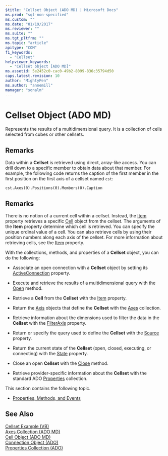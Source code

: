 ```yaml
---
$title: "Cellset Object (ADO MD) | Microsoft Docs"
ms.prod: "sql-non-specified"
ms.custom: ""
ms.date: "01/19/2017"
ms.reviewer: ""
ms.suite: ""
ms.tgt_pltfrm: ""
ms.topic: "article"
apitype: "COM"
f1_keywords: 
  - "Cellset"
helpviewer_keywords: 
  - "Cellset object [ADO MD]"
ms.assetid: 5e2452c0-cac0-49b2-8099-836c35794d50
caps.latest.revision: 10
author: "MightyPen"
ms.author: "annemill"
manager: "sonalm"
---
```

# Cellset Object (ADO MD)
Represents the results of a multidimensional query. It is a collection of cells selected from cubes or other cellsets.  
  
## Remarks  
 Data within a **Cellset** is retrieved using direct, array-like access. You can drill down to a specific member to obtain data about that member. For example, the following code returns the caption of the first member in the first position on the first axis of a cellset named `cst`:  
  
```  
cst.Axes(0).Positions(0).Members(0).Caption  
```  
  
## Remarks  
 There is no notion of a current cell within a cellset. Instead, the [Item](../../../ado/reference/ado-md-api/item-property-ado-md-cellset.md) property retrieves a specific [Cell](../../../ado/reference/ado-md-api/cell-object-ado-md.md) object from the cellset. The arguments of the **Item** property determine which cell is retrieved. You can specify the unique ordinal value of a cell. You can also retrieve cells by using their position numbers along each axis of the cellset. For more information about retrieving cells, see the [Item](../../../ado/reference/ado-md-api/item-property-ado-md-cellset.md) property.  
  
 With the collections, methods, and properties of a **Cellset** object, you can do the following:  
  
-   Associate an open connection with a **Cellset** object by setting its [ActiveConnection](../../../ado/reference/ado-md-api/activeconnection-property-ado-md.md) property.  
  
-   Execute and retrieve the results of a multidimensional query with the [Open](../../../ado/reference/ado-md-api/open-method-ado-md.md) method.  
  
-   Retrieve a **Cell** from the **Cellset** with the [Item](../../../ado/reference/ado-md-api/item-property-ado-md-cellset.md) property.  
  
-   Return the [Axis](../../../ado/reference/ado-md-api/axis-object-ado-md.md) objects that define the **Cellset** with the [Axes](../../../ado/reference/ado-md-api/axes-collection-ado-md.md) collection.  
  
-   Retrieve information about the dimensions used to filter the data in the **Cellset** with the [FilterAxis](../../../ado/reference/ado-md-api/filteraxis-property-ado-md.md) property.  
  
-   Return or specify the query used to define the **Cellset** with the [Source](../../../ado/reference/ado-md-api/source-property-ado-md.md) property.  
  
-   Return the current state of the **Cellset** (open, closed, executing, or connecting) with the [State](../../../ado/reference/ado-md-api/state-property-ado-md.md) property.  
  
-   Close an open **Cellset** with the [Close](../../../ado/reference/ado-md-api/close-method-ado-md.md) method.  
  
-   Retrieve provider-specific information about the **Cellset** with the standard ADO [Properties](../../../ado/reference/ado-api/properties-collection-ado.md) collection.  
  
 This section contains the following topic.  
  
-   [Properties, Methods, and Events](../../../ado/reference/ado-md-api/cellset-object-properties-methods-and-events.md)  
  
## See Also  
 [Cellset Example (VB)](../../../ado/reference/ado-md-api/cellset-example-vb.md)   
 [Axes Collection (ADO MD)](../../../ado/reference/ado-md-api/axes-collection-ado-md.md)   
 [Cell Object (ADO MD)](../../../ado/reference/ado-md-api/cell-object-ado-md.md)   
 [Connection Object (ADO)](../../../ado/reference/ado-api/connection-object-ado.md)   
 [Properties Collection (ADO)](../../../ado/reference/ado-api/properties-collection-ado.md)